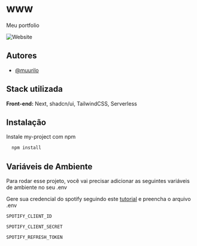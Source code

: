 # www

Meu portfolio

![Website](https://img.shields.io/website?url=https%3A%2F%2Fmuurilo.xyz%2F)


## Autores

- [@muurilo](https://www.github.com/muurilo)


## Stack utilizada

**Front-end:** Next, shadcn/ui, TailwindCSS, Serverless

## Instalação

Instale my-project com npm

```bash
  npm install
```
## Variáveis de Ambiente

Para rodar esse projeto, você vai precisar adicionar as seguintes variáveis de ambiente no seu .env

Gere sua credencial do spotify seguindo este [tutorial](https://leerob.io/blog/spotify-api-nextjs) e preencha o arquivo .env

`SPOTIFY_CLIENT_ID`

`SPOTIFY_CLIENT_SECRET`

`SPOTIFY_REFRESH_TOKEN`
